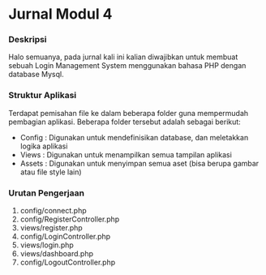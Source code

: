 # Jurnal Modul 4

### Deskripsi

Halo semuanya, pada jurnal kali ini kalian diwajibkan untuk membuat sebuah Login Management System menggunakan bahasa PHP dengan database Mysql.

### Struktur Aplikasi

Terdapat pemisahan file ke dalam beberapa folder guna mempermudah pembagian aplikasi. Beberapa folder tersebut adalah sebagai berikut:
- Config : Digunakan untuk mendefinisikan database, dan meletakkan logika aplikasi
- Views  : Digunakan untuk menampilkan semua tampilan aplikasi
- Assets : Digunakan untuk menyimpan semua aset (bisa berupa gambar atau file style lain)

### Urutan Pengerjaan

1. config/connect.php
2. config/RegisterController.php
3. views/register.php
4. config/LoginController.php
5. views/login.php
6. views/dashboard.php
7. config/LogoutController.php

